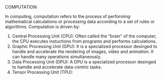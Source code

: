 COMPUTATION:

In computing, computation refers to the process of performing mathematical calculations or processing data according to a set of rules or algorithms. Computation is driven by:
1. Central Processing Unit (CPU): Often called the "brain" of the computer, the CPU executes instuctions from programs and performs calculations.
2. Graphic Processing Unit (GPU): It is a specialized processor desinged to handle and accelerate the rendering of images, video and animation. It can handle many operations simultaneously.
3. Data Processing Unit (DPU): A DPU is a specialized processor desinged to hamdle and accelerate data-centric tasks.
4. Tensor Processing Unit (TPU):
 
